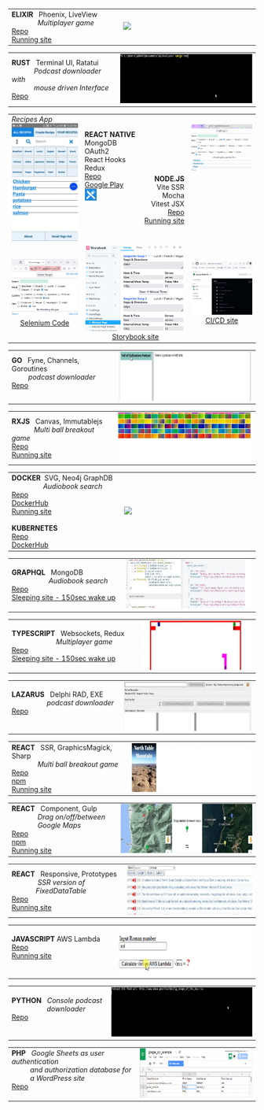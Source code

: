 
<table>
 <tr>
       <td width="260">
        <b>ELIXIR</b> &nbsp; Phoenix, LiveView <br>&nbsp;&nbsp;&nbsp;&nbsp;&nbsp;&nbsp;&nbsp;&nbsp;&nbsp;&nbsp;&nbsp;&nbsp;&nbsp;&nbsp;<i>Multiplayer game</i><br>  
        <a href="https://github.com/steenhansen/elixir-liveview-snake#s">Repo</a><br>
        <a href="https://evening-eyrie-25210-f2edb2eac607.herokuapp.com/Projects-Game/Players-Name">Running site</a>
        </td>
        <td width="400">
         <a href="https://evening-eyrie-25210-f2edb2eac607.herokuapp.com/images/tall-elixir.webp" title="Full size video">
                <img src="./i/short-elixir.webp" height="100">
            </a>      
        </td>
    </tr>
</table>

<table>
 <tr>
       <td width="260">
        <b>RUST</b> &nbsp; Terminal UI, Ratatui<br>
        &nbsp;&nbsp;&nbsp;&nbsp;&nbsp;&nbsp;&nbsp;&nbsp;&nbsp;&nbsp;&nbsp;&nbsp;<i>Podcast downloader with</i><br>
          &nbsp;&nbsp;&nbsp;&nbsp;&nbsp;&nbsp;&nbsp;&nbsp;&nbsp;&nbsp;&nbsp;&nbsp;<i>mouse driven Interface</i><br>
        <a href="https://github.com/steenhansen/rust-podcast-downloader#s">Repo</a>
        </td>
        <td width="400">
         <a href="https://evening-eyrie-25210-f2edb2eac607.herokuapp.com/images/tall-rust.gif" title="Full size video">
                <img src="./i/short-rust.webp" height="100">
            </a>      
        </td>
    </tr>
</table>


<table>
 <tr>
       <td width="200">
            <i>Recipes App</i><br>
            <a href="https://evening-eyrie-25210-f2edb2eac607.herokuapp.com/images/tall-phone-android.webp" title="Full size video">
                 <img src="./i/tall-phone-android.webp" width="200">
            </a>   
        </td>
        <td width="90">
          <br><b>REACT&nbsp;NATIVE</b><br>
            MongoDB <br> 
            OAuth2<br> 
            React&nbsp;Hooks<br>
            Redux<br>
            <a href="https://github.com/steenhansen/react-native-phone-recipes#s">Repo</a><br>
            <a href="https://play.google.com/store/apps/details?id=com.fonecook3">Google&nbsp;Play</a><br>
            <img src="./i/google-icon-48.png" width="24">&nbsp;&nbsp;&nbsp;&nbsp;&nbsp;
            <br><br><br><br><br>
        </td>
        <td width="90" align="right"  >
           <br><br><br><br><br><br><b>NODE.JS</b><br>
            Vite SSR<br>
            Mocha<br>
            Vitest JSX<br>
            <a href="https://github.com/steenhansen/type-czech-phone-recipes#s">Repo</a> <br> 
            <a href="https://phone-recipes.herokuapp.com/steenhansen1942/gmail.com">Running&nbsp;site</a><br><br>
        </td>
        <td width="200" align="center">
         <a href="https://evening-eyrie-25210-f2edb2eac607.herokuapp.com/images/tall-phone-web.gif" title="Full size video">
                <img src="./i/tall-phone-web.gif" width="180">
            </a>        
        </td>
    </tr>
   <tr>
  <td align="center"><picture><img src="./i/selenium.png" width="200"></picture><br><a href="https://github.com/steenhansen/type-czech-phone-recipes/tree/main/test-selenium">Selenium Code</a></td>
        <td colspan="2"  align="center"><picture><img src="./i/storybook.png" width="200">&nbsp;</picture><a href="https://6269af43d179dc004af9a1ec-ltzwmhwlbd.chromatic.com/?path=/story/pages-minimalpage--minimal-page">Storybook site</a></td>
        <td  align="center"><picture><img src="./i/ci-cd.png" width="200"></picture><br><a href="https://github.com/steenhansen/type-czech-phone-recipes/actions/runs/8317745868/job/23219385924">CI/CD site</a></td>
    </tr>
</table>


<table>
 <tr>
       <td width="260">
        <b>GO</b>  &nbsp; Fyne, Channels, Goroutines    <br>&nbsp;&nbsp;&nbsp;&nbsp;&nbsp;&nbsp;&nbsp;&nbsp;   <i>podcast downloader</i><br>  
        <a href="https://github.com/steenhansen/go-podcast-downloader#s">Repo</a><br><br>
        </td>
        <td width="400">
         <a href="https://evening-eyrie-25210-f2edb2eac607.herokuapp.com/images/tall-go.webp" title="Full size video">
                <img src="./i/short-go.webp" height="100">
            </a>      
        </td>
    </tr>
</table>


<table>
 <tr>
       <td width="260">
        <b>RXJS</b>  &nbsp; Canvas, Immutablejs   <br>&nbsp;&nbsp;&nbsp;&nbsp;&nbsp;&nbsp;&nbsp;&nbsp;&nbsp;&nbsp;&nbsp; <i>Multi ball breakout game</i><br>  
        <a href="https://github.com/steenhansen/rxjs-breakout#s">Repo</a><br>
        <a href="https://steenhansen.github.io/gh-pages/">Running site</a>
        </td>
        <td width="400">
         <a href="https://evening-eyrie-25210-f2edb2eac607.herokuapp.com/images/tall-rxjs.webp" title="Full size video">
                <img src="./i/short-rxjs.webp" height="100">
            </a>      
        </td>
    </tr>
</table>



<table>
 <tr>
       <td width="260">
        <b>DOCKER</b>  &nbsp;SVG, Neo4j GraphDB   <br>&nbsp;&nbsp;&nbsp;&nbsp;&nbsp;&nbsp;&nbsp;&nbsp;&nbsp;&nbsp;&nbsp;&nbsp;&nbsp;&nbsp;&nbsp;&nbsp;&nbsp;<i>Audiobook search</i><br>  
        <a href="https://github.com/steenhansen/sffaudio-search-docker-compose#s">Repo</a><br>
        <a href="https://hub.docker.com/r/steenhansen/sff-audio-search">DockerHub</a><br>
        <a href="http://45.79.183.31/?author=isaac-asimov">Running site</a>
        <br><br>
         <b>KUBERNETES</b><br>  
        <a href="https://github.com/steenhansen/sffaudio-search-kubernetes#s">Repo</a><br>
        <a href="https://hub.docker.com/r/steenhansen/sff-audio-kube">DockerHub</a><br>
        </td>
        <td width="400">
         <a href="https://evening-eyrie-25210-f2edb2eac607.herokuapp.com/images/tall-search.webp" title="Full size video">
                <img src="https://evening-eyrie-25210-f2edb2eac607.herokuapp.com/images/tall-search.webp" height="200">
            </a>      
        </td>
    </tr>
</table>

<table>
 <tr>
       <td width="260">
        <b>GRAPHQL</b>  &nbsp; MongoDB   <br>&nbsp;&nbsp;&nbsp;&nbsp;&nbsp;&nbsp;&nbsp;&nbsp;&nbsp;&nbsp;&nbsp;&nbsp;&nbsp;&nbsp;&nbsp;&nbsp;&nbsp;&nbsp;&nbsp;&nbsp;<i>Audiobook search</i><br>  
        <a href="https://github.com/steenhansen/sffaudio-graph-ql#s">Repo</a><br>
        <a href="https://sffaudio-graph-ql.onrender.com/graphiql?operationName=serch_ql&query=query%20serch_ql(%24search_parameter%3A%20String!)%20%7B%0A%20%20search_site_content(search_text%3A%20%24search_parameter)%20%7B%0A%20%20%20%20%20%20...%20on%20ArticlePage%7B%20ID%20headline%20article_post%20%20%20%7D%2C%0A%20%20%20%20...%20on%20MentionPage%7B%20ID%20headline%20mention_post%20%20%20%7D%2C%0A%20%20%20%20...%20on%20RsdMedia%20%7B%20ID%20rsd_post%20resource%0A%20%20%20%20%20%20%20%20%20%20%20%20%20%20%20%20%20%20%20%20%20%20book%7B%20author%20title%20%7D%0A%20%20%20%20%20%20%20%20%20%20%20%20%20%20%20%20%20%20%20%20%20%20podcast%20%7B%20description%20mp3%20length%20episode%20%7D%20%20%20%7D%2C%0A%20%20%20%20...%20on%20SffAudioMedia%20%7B%20ID%20sffaudio_post%20narrator%0A%20%20%20%20%20%20%20%20%20%20%20%20%20%20%20%20%20%20%20%20%20%20%20%20%20%20%20possiblebook%7B%20author%20title%20%7D%0A%20%20%20%20%20%20%20%20%20%20%20%20%20%20%20%20%20%20%20%20%20%20%20%20%20%20%20podcast%20%7B%20description%20mp3%20length%20episode%20%7D%20%20%20%7D%0A%20%20%7D%0A%7D%0A&variables=%7B%0A%20%20%22search_parameter%22%3A%20%22Clarke%22%0A%7D">Sleeping site - 150sec wake up</a>
        </td>
        <td width="400">
         <a href="https://evening-eyrie-25210-f2edb2eac607.herokuapp.com/images/tall-graph.webp" title="Full size video">
                <img src="./i/short-graph.webp" height="100">
            </a>      
        </td>
    </tr>
</table>


<table>
 <tr>
       <td width="300">
        <b>TYPESCRIPT</b>  &nbsp; Websockets, Redux   <br>&nbsp;&nbsp;&nbsp;&nbsp;&nbsp;&nbsp;&nbsp;&nbsp;&nbsp;&nbsp;&nbsp;&nbsp;&nbsp;&nbsp;&nbsp;&nbsp;&nbsp;&nbsp;&nbsp;&nbsp;&nbsp;&nbsp;&nbsp;&nbsp;<i>Multiplayer game</i><br>  
        <a href="https://github.com/steenhansen/electric-snakes#s">Repo</a><br>
        <a href="https://electric-snakes.onrender.com/create-game/#freehosting-wait-for-at-least-150-seconds">Sleeping site - 150sec wake up</a>
        </td>
        <td width="360">
         <a href="https://raw.githubusercontent.com/steenhansen/steenhansen/main/i/tall-typescript.gif" title="Full size video">
                <img src="./i/short-typescript.gif" height="100">
            </a>      
        </td>
    </tr>
</table>

<table>
 <tr>
       <td width="260">
        <b>LAZARUS</b>  &nbsp; Delphi RAD, EXE    <br>&nbsp;&nbsp;&nbsp;&nbsp;&nbsp;&nbsp;&nbsp;&nbsp;&nbsp;&nbsp;&nbsp;&nbsp;&nbsp;&nbsp;&nbsp;&nbsp;&nbsp;&nbsp;&nbsp;<i>podcast downloader</i><br>  
        <a href="https://github.com/steenhansen/podcast-downloader#s">Repo</a><br><br>
        </td>
        <td width="400">
         <a href="https://evening-eyrie-25210-f2edb2eac607.herokuapp.com/images/tall-delphi.webp" title="Full size video">
                <img src="./i/short-delphi.webp" height="100">
            </a>      
        </td>
    </tr>
</table>
  
<table>
 <tr>
       <td width="290">
        <b>REACT</b>  &nbsp; SSR, GraphicsMagick, Sharp   <br>&nbsp;&nbsp;&nbsp;&nbsp;&nbsp;&nbsp;&nbsp;&nbsp;&nbsp;&nbsp;&nbsp;&nbsp;&nbsp; <i>Multi ball breakout game</i><br>  
        <a href="https://github.com/steenhansen/react-hover-grid#s">Repo</a><br>
        <a href="https://www.npmjs.com/package/react-hover-grid">npm</a><br>
        <a href="https://steens-bucket.s3.us-east-2.amazonaws.com/lambda-hover.html">Running site</a>
        </td>
        <td width="370">
         <a href="https://evening-eyrie-25210-f2edb2eac607.herokuapp.com/images/tall-hover.webp" title="Full size video">
                <img src="./i/short-hover.webp" height="100">
            </a>      
        </td>
    </tr>
</table>



<table>
 <tr>
       <td width="260">
        <b>REACT</b>  &nbsp; Component, Gulp  <br>&nbsp;&nbsp;&nbsp;&nbsp;&nbsp;&nbsp;&nbsp;&nbsp;&nbsp;&nbsp;&nbsp;&nbsp;&nbsp; <i>Drag on/off/between<br>&nbsp;&nbsp;&nbsp;&nbsp;&nbsp;&nbsp;&nbsp;&nbsp;&nbsp;&nbsp;&nbsp;&nbsp;&nbsp;&nbsp;Google Maps</i><br>  
        <a href="https://github.com/steenhansen/gmap-dragdrop-react#s">Repo</a><br>
        <a href="https://www.npmjs.com/package/gmap-dragdrop-react">npm</a><br>
        <a href="https://steens-bucket.s3.us-east-2.amazonaws.com/lambda-maps.html">Running site</a>
        </td>
        <td width="400">
         <a href="https://evening-eyrie-25210-f2edb2eac607.herokuapp.com/images/tall-drag.webp" title="Full size video">
                <img src="./i/short-drag.webp" height="100">
            </a>      
        </td>
    </tr>
</table>


<table>
 <tr>
       <td width="260">
        <b>REACT</b>  &nbsp; Responsive, Prototypes   <br>&nbsp;&nbsp;&nbsp;&nbsp;&nbsp;&nbsp;&nbsp;&nbsp;&nbsp;&nbsp;&nbsp;&nbsp;&nbsp; <i>SSR version of
        <br>&nbsp;&nbsp;&nbsp;&nbsp;&nbsp;&nbsp;&nbsp;&nbsp;&nbsp;&nbsp;&nbsp;&nbsp;&nbsp;FixedDataTable</i><br>  
        <a href="https://github.com/steenhansen/Isomorphic-React-on-Heroku#s">Repo</a><br>
        <a href="https://sffaudio.herokuapp.com/podcast/table/">Running site</a>
        </td>
        <td width="400">
         <a href="https://evening-eyrie-25210-f2edb2eac607.herokuapp.com/images/tall-iso.webp" title="Full size video">
                <img src="./i/short-iso.webp" height="100">
            </a>      
        </td>
    </tr>
</table>




<table>
 <tr>
       <td width="260">
        <b>JAVASCRIPT</b>  AWS Lambda <br>  
        <a href="https://github.com/steenhansen/roman-square-roots-aws-lambda#s">Repo</a><br>
        <a href="https://single-html.s3.us-west-2.amazonaws.com/roman-lamba.html">Running site</a><br><br>
        </td>
        <td width="400">
         <a href="https://github.com/steenhansen/steenhansen/blob/main/i/tall-lambda.gif" title="Full size video">
                <img src="./i/short-lambda.gif" height="100">
            </a>      
        </td>
    </tr>
</table>




<table>
 <tr>
       <td width="240">
        <b>PYTHON</b>  &nbsp; <i>Console podcast<br>&nbsp;&nbsp;&nbsp;&nbsp;&nbsp;&nbsp;&nbsp;&nbsp;&nbsp;&nbsp;&nbsp;&nbsp;&nbsp;&nbsp;&nbsp;&nbsp;&nbsp;&nbsp; downloader</i><br>  
        <a href="https://github.com/steenhansen/python-podcast-downloader#s">Repo</a><br><br>
        </td>
        <td width="420">
         <a href="https://github.com/steenhansen/steenhansen/blob/main/i/tall-python.gif" title="Full size video">
                <img src="./i/short-python.webp" height="100">
            </a>      
        </td>
    </tr>
</table>

<table>
 <tr>
       <td width="320">
        <b>PHP</b>  &nbsp; <i>Google Sheets as user authentication<br>
        &nbsp;&nbsp;&nbsp;&nbsp;&nbsp;&nbsp;&nbsp;&nbsp;&nbsp; and authorization database for<br>
        &nbsp;&nbsp;&nbsp;&nbsp;&nbsp;&nbsp;&nbsp;&nbsp;&nbsp; a WordPress site</i><br>  
        <a href="https://github.com/steenhansen/php-google-api-example">Repo</a><br><br>
        </td>
        <td width="340">
         <a href="https://github.com/steenhansen/steenhansen/blob/main/i/tall-google-api.png" title="Full size video">
                <img src="./i/short-google-api.png" height="100">
            </a>      
        </td>
    </tr>
</table>

